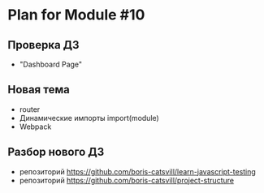 # Plan for Module #10

## Проверка ДЗ

* "Dashboard Page"

## Новая тема 

* router
* Динамические импорты import(module)
* Webpack 

## Разбор нового ДЗ

* репозиторий https://github.com/boris-catsvill/learn-javascript-testing
* репозиторий https://github.com/boris-catsvill/project-structure

